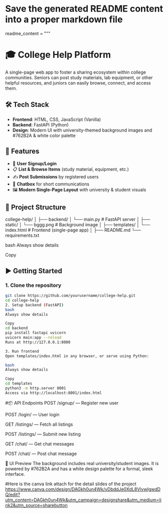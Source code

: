 # Save the generated README content into a proper markdown file

readme_content = """
# 🎓 College Help Platform

A single-page web app to foster a sharing ecosystem within college communities. Seniors can post study materials, lab equipment, or other helpful resources, and juniors can easily browse, connect, and access them.

## 🛠️ Tech Stack

- **Frontend**: HTML, CSS, JavaScript (Vanilla)
- **Backend**: FastAPI (Python)
- **Design**: Modern UI with university-themed background images and #762B2A & white color palette

## 🚀 Features

- 👥 **User Signup/Login**
- 📋 **List & Browse Items** (study material, equipment, etc.)
- ✍️ **Post Submissions** by registered users
- 💬 **Chatbox** for short communications
- 🖼️ **Modern Single-Page Layout** with university & student visuals

## 🔧 Project Structure

college-help/ │ ├── backend/ │ └── main.py # FastAPI server │ ├── static/ │ └── bggg.png # Background image │ ├── templates/ │ └── index.html # Frontend (single-page app) │ ├── README.md └── requirements.txt

bash
Always show details

Copy

## ▶️ Getting Started

### 1. Clone the repository

```bash
git clone https://github.com/yourusername/college-help.git
cd college-help
2. Setup backend (FastAPI)
bash
Always show details

Copy
cd backend
pip install fastapi uvicorn
uvicorn main:app --reload
Runs at http://127.0.0.1:8000

3. Run frontend
Open templates/index.html in any browser, or serve using Python:

bash
Always show details

Copy
cd templates
python3 -m http.server 8001
Access via http://localhost:8001/index.html
```

#📦 API Endpoints
POST /signup/ — Register new user

POST /login/ — User login

GET /listings/ — Fetch all listings

POST /listings/ — Submit new listing

GET /chat/ — Get chat messages

POST /chat/ — Post chat message

📸 UI Preview
The background includes real university/student images. It is powered by #762B2A and has a white design palette for a formal, sleek interface.

#Here is the canva link attach for the detail slides of the project
https://www.canva.com/design/DAGkh0un4Wk/yDbddJe0XdL8VlvwIgwdDQ/edit?utm_content=DAGkh0un4Wk&utm_campaign=designshare&utm_medium=link2&utm_source=sharebutton
